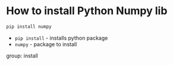 # How to install Python Numpy lib

```bash
pip install numpy
```

- `pip install` - installs python package
- `numpy` - package to install

group: install


